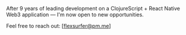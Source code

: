 After 9 years of leading development on a ClojureScript + React Native Web3 application — I'm now open to new opportunities.

Feel free to reach out: [flexsurfer@pm.me]
